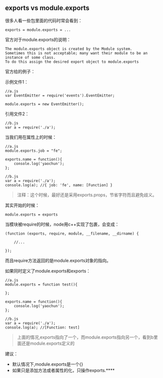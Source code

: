 ## exports vs module.exports

很多人看一些包里面的代码时常会看到：

```
exports = module.exports = ...
```


官方对于module.exports的说明：

```
The module.exports object is created by the Module system. 
Sometimes this is not acceptable; many want their module to be an instance of some class. 
To do this assign the desired export object to module.exports
```

官方给的例子：

示例文件1：

```
//a.js
var EventEmitter = require('events').EventEmitter;

module.exports = new EventEmitter();
```

引用文件2：

```
//b.js
var a = require('./a');
```



当我们用在属性上的时候：

```
//a.js
module.exports.job = "fe";

exports.name = function(){
	console.log('yaochun');
};
```

```
//b.js
var a = require('./a');
console.log(a); //{ job: 'fe', name: [Function] }
```

> 注释：这个时候，最好还是采用exports.props，节省字符而且避免歧义。




其实开始的时候：

```
module.exports = exports
```

当模块被require的时候，node用c++实现了包裹，会变成：

```
(function (exports, require, module, __filename, __dirname) {
	
	//...

});
```

而且require方法返回的是module.exports对象的指向。




如果同时定义了module.exports和exports：

```
//a.js
module.exports = function test(){

};

exports.name = function(){
	console.log('yaochun');
};
```

```
//b.js
var a = require('./a');
console.log(a); //[Function: test]
```

> 上面的情况,exports指向了一个，而module.exports指向另一个，看到b里面还是module.exports定义的

建议：

* 默认情况下,module.exports是一个{}
* 如果只是添加方法或者属性的化，只操作exports.****

